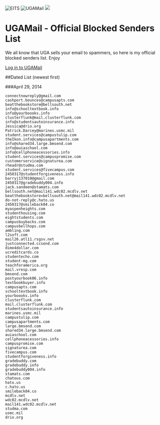 ![EITS](http://eits.uga.edu/ExpressionEngine/img/small-logo.svgz)
![UGAMail](http://eits.uga.edu/ExpressionEngine/img/ugamail.svgz)
![](http://eits.uga.edu/ExpressionEngine/img/OneDrive-Logo-bak.svgz)


UGAMail - Official Blocked Senders List
============================




We all know that UGA sells your email to spammers, so here is my official blocked senders list. Enjoy 

[Log in to UGAMail](https://eits.uga.edu/email_and_calendar/office365)




##Dated List (newest first)

###April 29, 2014

```
connectnowreply@gmail.com
cashport.bounces@campusapts.com
beatthebookstore@bellsouth.net
info@schooltextbook.info
info@yourboooks.info
clusterflunk@mail.clusterflunk.com
info@studentsautoinsurance.info
Jessica@drio.org
Patrick.Darcey@marines.usmc.mil
student.services@campustulip.com
theIkon.info@campusapartments.com
info@shared34.large.bmsend.com
info@auiaschool.com
info@cellphoneacessories.info
student.services@campuspromise.com
customerservice@signaturea.com
rheadr@studma.com
student.services@fivecampus.com
2450317@studentforgiveness.info
barryj137010@gmail.com
2450317@gradebuddy004.info
jack.sandeen@stamats.com
bellsouth.net@mail141.wdc02.mcdlv.net
beatthebookstore=bellsouth.net@mail141.wdc02.mcdlv.net
do-not-reply@c.hato.us
2450317@smileback04.co
myaspenheights.com
studenthousing.com
eightstudents.com
campusbuybacks.com
campusbellhops.com
ambling.com
l2soft.com
mail26.atl11.rsgsv.net
justconnected.ccsend.com
dime4dollar.com
ucreditcards.co
studentecho.com
student-mg.com
teachforamerica.org
mail.vresp.com
bmsend.com
postyourbook06.info
textbookbuyer.info
campusapts.com
schooltextbook.info
yourboooks.info
clusterflunk.com
mail.clusterflunk.com
studentsautoinsurance.info
marines.usmc.mil
campustulip.com
campusapartments.com
large.bmsend.com
shared34.large.bmsend.com
auiaschool.com
cellphoneacessories.info
campuspromise.com
signaturea.com
fivecampus.com
studentforgiveness.info
gradebuddy.com
gradebuddy.info
gradebuddy004.info
stamats.com
chatous.com
hato.us
c.hato.us
smileback04.co
mcdlv.net
wdc02.mcdlv.net
mail141.wdc02.mcdlv.net
studma.com
usmc.mil
drio.org
```
